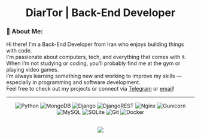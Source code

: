 <h1 align="center">DiarTor | Back-End Developer</h1>

<h3><b>💫 About Me:</b></h3>

Hi there! I'm a Back-End Developer from Iran who enjoys building things with code.<br>
I'm passionate about computers, tech, and everything that comes with it.<br>
When I’m not studying or coding, you’ll probably find me at the gym or playing video games.<br>
I’m always learning something new and working to improve my skills — especially in programming and software development.<br>
Feel free to check out my projects or connect via [Telegram](https://t.me/diartor) or [email](mailto:diartor.dev@gmail.com)!

<hr>

<div align="center">

![Python](https://img.shields.io/badge/python-3670A0?style=for-the-badge&logo=python&logoColor=ffdd54)
![MongoDB](https://img.shields.io/badge/MongoDB-%234ea94b.svg?style=for-the-badge&logo=mongodb&logoColor=white)
![Django](https://img.shields.io/badge/django-%23092E20.svg?style=for-the-badge&logo=django&logoColor=white)
![DjangoREST](https://img.shields.io/badge/DJANGO-REST-ff1709?style=for-the-badge&logo=django&logoColor=white&color=ff1709&labelColor=gray)
![Nginx](https://img.shields.io/badge/nginx-%23009639.svg?style=for-the-badge&logo=nginx&logoColor=white)
![Gunicorn](https://img.shields.io/badge/gunicorn-%298729.svg?style=for-the-badge&logo=gunicorn&logoColor=white)
![MySQL](https://img.shields.io/badge/mysql-4479A1.svg?style=for-the-badge&logo=mysql&logoColor=white)
![SQLite](https://img.shields.io/badge/sqlite-%2307405e.svg?style=for-the-badge&logo=sqlite&logoColor=white)
![Git](https://img.shields.io/badge/git-%23F05033.svg?style=for-the-badge&logo=git&logoColor=white)
![Docker](https://img.shields.io/badge/docker-%230db7ed.svg?style=for-the-badge&logo=docker&logoColor=white)

<br>

<img src="https://quotes-github-readme.vercel.app/api?type=horizontal&theme=radical" />

</div>
